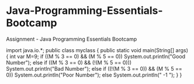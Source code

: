 # Java-Programming-Essentials-Bootcamp
Assignment - Java Programming Essentials Bootcamp

import java.io.*;
public class myclass 
{
public static void main(String[] args) {
int var M=9;
if ((M % 3 == 0) && (M % 5 == 0))
System.out.println("Good Number"); 
else if ((M % 3 == 0) && (!(M % 5 == 0)))
System.out.println("Bad Number");
else if ((!(M % 3 == 0)) && (M % 5 == 0))
System.out.println("Poor Number");
else
System.out.println(" -1 ");
}
}
